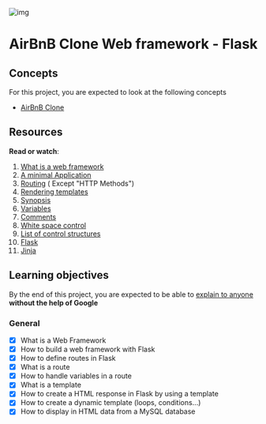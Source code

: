 ![img](https://assets.imaginablefutures.com/media/images/ALX_Logo.max-200x150.png)

# AirBnB Clone Web framework - Flask

## Concepts
For this project, you are expected to look at the following concepts
- [AirBnB Clone](https://intranet.alxswe.com/concepts/74)

## Resources
__Read or watch__:
1. [What is a web framework](https://intelegain-technologies.medium.com/what-are-web-frameworks-and-why-you-need-them-c4e8806bd0fb)
2. [A minimal Application](https://flask.palletsprojects.com/en/1.0.x/quickstart/#a-minimal-application)
3. [Routing](https://flask.palletsprojects.com/en/1.0.x/quickstart/#routing) ( Except "HTTP Methods")
4. [Rendering templates](https://flask.palletsprojects.com/en/1.0.x/quickstart/#rendering-templates)
5. [Synopsis](https://jinja.palletsprojects.com/en/2.9.x/templates/#synopsis)
6. [Variables](https://jinja.palletsprojects.com/en/2.9.x/templates/#variables)
7. [Comments](https://jinja.palletsprojects.com/en/2.9.x/templates/#list-of-control-structures)
8. [White space control](https://palletsprojects.com/p/flask/)
9. [List of control structures](https://jinja.palletsprojects.com/en/2.9.x/templates/#list-of-control-structures)
10. [Flask](https://palletsprojects.com/p/flask/)
11. [Jinja](https://jinja.palletsprojects.com/en/2.9.x/templates/)

## Learning objectives
By the end of this project, you are expected to be able to [explain to anyone]() __without the help of Google__

### General

* [X] What is a Web Framework
* [X] How to build a web framework with Flask
* [X] How to define routes in Flask
* [X] What is a route
* [X]  How to handle variables in a route
* [X] What is a template
* [X] How to create a HTML response in Flask by using a template
* [X] How to create a dynamic template (loops, conditions…)
* [X] How to display in HTML data from a MySQL database
